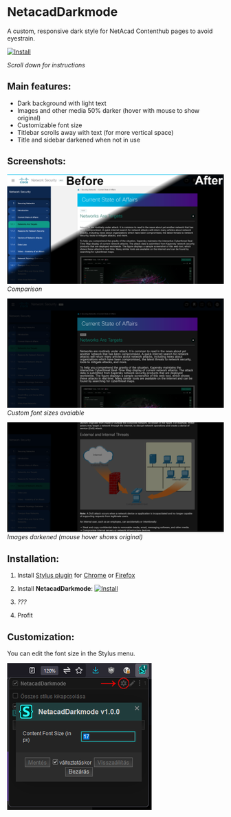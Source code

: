# NetacadDarkmode
A custom, responsive dark style for NetAcad Contenthub pages to avoid eyestrain.

[![Install](https://img.shields.io/badge/Install%20using-Stylus-informational?style=flat&logo=DocuSign&logoColor=white "Install")](https://github.com/LostViking09/NetacadDarkmode/raw/main/netacadDark.user.styl "Install")

*Scroll down for instructions*




## Main features:

* Dark background with light text
* Images and other media 50% darker (hover with mouse to show original)
* Customizable font size
* Titlebar scrolls away with text (for more vertical space)
* Title and sidebar darkened when not in use



## Screenshots:
[![Comparison](https://raw.githubusercontent.com/LostViking09/NetacadDarkmode/main/comparison.png "Comparison")](https://raw.githubusercontent.com/LostViking09/NetacadDarkmode/main/comparison.png "Comparison")
*Comparison*

[![Custom font sizes](https://raw.githubusercontent.com/LostViking09/NetacadDarkmode/main/font.png "Custom font sizes")](https://raw.githubusercontent.com/LostViking09/NetacadDarkmode/main/font.png "Custom font sizes")
*Custom font sizes avaiable*

[![Darker Images](https://raw.githubusercontent.com/LostViking09/NetacadDarkmode/main/darker_images.png "Darker Images")](https://raw.githubusercontent.com/LostViking09/NetacadDarkmode/main/darker_images.png "Darker Images")
*Images darkened (mouse hover shows original)*



## Installation:
1. Install [Stylus plugin](https://github.com/openstyles/stylus "Stylus plugin") for [Chrome](https://chrome.google.com/webstore/detail/stylus/clngdbkpkpeebahjckkjfobafhncgmne "Chrome") or [Firefox](https://addons.mozilla.org/hu/firefox/addon/styl-us/ "Firefox")
2. Install **NetacadDarkmode**: [![Install](https://img.shields.io/badge/Install%20using-Stylus-informational?style=flat&logo=DocuSign&logoColor=white "Install")](https://github.com/LostViking09/NetacadDarkmode/raw/main/netacadDark.user.styl "Install")

3. *???*
4. Profit



## Customization:
You can edit the font size in the Stylus menu.

[![Configure font size](https://raw.githubusercontent.com/LostViking09/NetacadDarkmode/main/settings.png "Configure font size")](https://raw.githubusercontent.com/LostViking09/NetacadDarkmode/main/settings.png "Configure font size")
